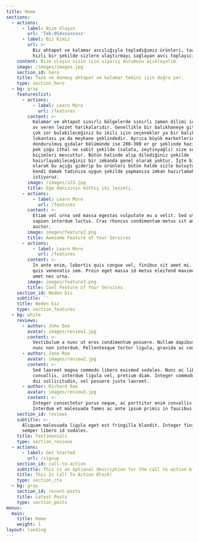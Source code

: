 ```yaml
---
title: Home
sections:
  - actions:
      - label: Bize Ulaşın
        url: 'Tek:054xxxxxxxx'
      - label: Biz Kimiz
        url: >-
          Biz ahtapot ve kalamar avcılığıyla topladığımız ürünleri, taze ve
          hızlı bir şekilde sizlere ulaştırmayı sağlayan avcı toplayıcılarız.
    content: Bize ulaşın sizin için sipariş durumunu açıklayalım.
    image: /images/images.jpg
    section_id: hero
    title: Taze ve donmuş ahtapot ve kalamar temini için doğru yer.
    type: section_hero
  - bg: gray
    featureslist:
      - actions:
          - label: Learn More
            url: /features
        content: >-
          Kalamar ve ahtapot sınırlı bölgelerde sınırlı zaman dilimi içerisinde
          av veren lezzet harikalarıdır. Genellikle bir balıkhaneye gittiğinizde
          çok zor bulabileceğiniz bu ikili için seçenekler ya bir balık
          lokantası ya da meyhane şeklindedir. Ayrıca büyük marketlerin
          dondurulmuş gıdalar bölümünde ise 200-300 er gr şeklinde hazırlanmış
          pek çoğu ithal ve sabit şekilde (salata, zeytinyağlı) size sunulan
          biçimleri mevcuttur. Bütün halinde alıp dilediğiniz şekilde
          hazırlayabileceğiniz bir imkanda genel olarak yoktur. İşte bizde tam
          olarak bu açığı giderip bu ürünleri bütün halde sizle buluşturup,
          kendi damak tadınıza uygun şekilde yapmanıza imkan hazırlamak
          istiyoruz.
        image: /images/123.jpg
        title: Ege denizinin müthiş iki lezzeti.
      - actions:
          - label: Learn More
            url: /features
        content: >-
          Etiam vel urna sed massa egestas vulputate eu a velit. Sed ut nisl nec
          sapien interdum luctus. Cras rhoncus condimentum metus sit amet
          auctor.
        image: images/feature2.png
        title: Awesome Feature of Your Services
      - actions:
          - label: Learn More
            url: /features
        content: >-
          In ante enim, lobortis quis congue vel, finibus sit amet mi. Aenean
          quis venenatis sem. Proin eget massa id metus eleifend maximus sit
          amet nec urna.
        image: images/feature3.png
        title: Cool Feature of Your Services
    section_id: Neden biz
    subtitle: ''
    title: Neden biz
    type: section_features
  - bg: white
    reviews:
      - author: John Doe
        avatar: images/review1.jpg
        content: >-
          Vestibulum a nunc ut eros condimentum posuere. Nullam dapibus quis
          nunc non interdum. Pellentesque tortor ligula, gravida ac commodo eu.
      - author: Jane Roe
        avatar: images/review2.jpg
        content: >-
          Sed laoreet magna commodo libero euismod sodales. Nunc ac libero
          convallis, interdum ligula vel, pretium diam. Integer commodo sem at
          dui sollicitudin, vel posuere justo laoreet.
      - author: Richard Roe
        avatar: images/review3.jpg
        content: >-
          Integer consectetur purus neque, ac porttitor enim convallis vitae.
          Interdum et malesuada fames ac ante ipsum primis in faucibus.
    section_id: reviews
    subtitle: >-
      Aliquam malesuada ligula eget est fringilla blandit. Integer finibus
      semper libero id sodales. 
    title: Testimonials
    type: section_reviews
  - actions:
      - label: Get Started
        url: /signup
    section_id: call-to-action
    subtitle: This is an optional description for the call to action block.
    title: This Is Call To Action Block!
    type: section_cta
  - bg: gray
    section_id: recent-posts
    title: Latest Posts
    type: section_posts
menus:
  main:
    title: Home
    weight: 1
layout: landing
---
```


